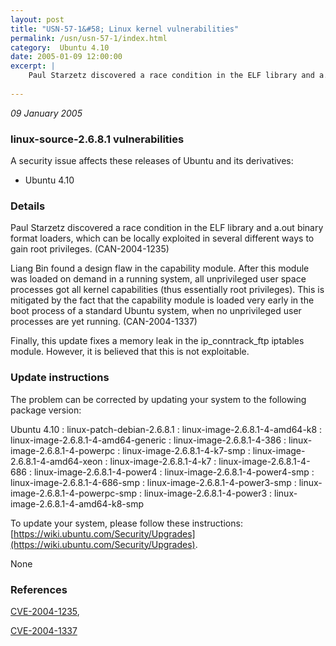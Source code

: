 ```yaml
---
layout: post
title: "USN-57-1&#58; Linux kernel vulnerabilities"
permalink: /usn/usn-57-1/index.html
category:  Ubuntu 4.10
date: 2005-01-09 12:00:00
excerpt: |
    Paul Starzetz discovered a race condition in the ELF library and a.out binary format loaders, which can be locally exploited in several different ways to gain root privileges. (CAN-2004-1235)
    
--- 
```

 
 

*09 January 2005*

### linux-source-2.6.8.1 vulnerabilities

A security issue affects these releases of Ubuntu and its derivatives:

* Ubuntu 4.10

### Details

Paul Starzetz discovered a race condition in the ELF library and a.out binary format loaders, which can be locally exploited in several different ways to gain root privileges. (CAN-2004-1235)

Liang Bin found a design flaw in the capability module. After this module was loaded on demand in a running system, all unprivileged user space processes got all kernel capabilities (thus essentially root privileges). This is mitigated by the fact that the capability module is loaded very early in the boot process of a standard Ubuntu system, when no unprivileged user processes are yet running. (CAN-2004-1337)

Finally, this update fixes a memory leak in the ip_conntrack_ftp iptables module. However, it is believed that this is not exploitable.

### Update instructions

The problem can be corrected by updating your system to the following package version:

Ubuntu 4.10
 : linux-patch-debian-2.6.8.1 
 : linux-image-2.6.8.1-4-amd64-k8 
 : linux-image-2.6.8.1-4-amd64-generic 
 : linux-image-2.6.8.1-4-386 
 : linux-image-2.6.8.1-4-powerpc 
 : linux-image-2.6.8.1-4-k7-smp 
 : linux-image-2.6.8.1-4-amd64-xeon 
 : linux-image-2.6.8.1-4-k7 
 : linux-image-2.6.8.1-4-686 
 : linux-image-2.6.8.1-4-power4 
 : linux-image-2.6.8.1-4-power4-smp 
 : linux-image-2.6.8.1-4-686-smp 
 : linux-image-2.6.8.1-4-power3-smp 
 : linux-image-2.6.8.1-4-powerpc-smp 
 : linux-image-2.6.8.1-4-power3 
 : linux-image-2.6.8.1-4-amd64-k8-smp 

To update your system, please follow these instructions: [https://wiki.ubuntu.com/Security/Upgrades](https://wiki.ubuntu.com/Security/Upgrades).

None

### References

 
 [CVE-2004-1235](http://people.ubuntu.com/~ubuntu-security/cve/CVE-2004-1235), 

 [CVE-2004-1337](http://people.ubuntu.com/~ubuntu-security/cve/CVE-2004-1337)
 

